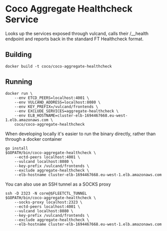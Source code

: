 # Coco Aggregate Healthcheck Service

Looks up the services exposed through vulcand, calls their /__health endpoint and reports back in the standard FT Healthcheck format.

## Building

```
docker build -t coco/coco-aggregate-healthcheck
```

## Running

```
docker run \
    --env ETCD_PEERS=localhost:4001 \
    --env VULCAND_ADDRESS=localhost:8080 \
    --env KEY_PREFIX=/vulcand/frontends \
    --env EXCLUDE_SERVICES=aggregate-healthcheck \
    --env ELB_HOSTNAME=cluster-elb-1694467668.eu-west-1.elb.amazonaws.com \
    coco/coco-aggregate-healthcheck
```

When developing locally it's easier to run the binary directly, rather than through a docker container

```
go install
$GOPATH/bin/coco-aggregate-healthcheck \
    --ectd-peers localhost:4001 \
    --vulcand localhost:8080 \
    --key-prefix /vulcand/frontends \
    --exclude aggregate-healthcheck \
    --elb-hostname cluster-elb-1694467668.eu-west-1.elb.amazonaws.com
```

You can also use an SSH tunnel as a SOCKS proxy

```
ssh -D 2323 -N core@$FLEETCTL_TUNNEL
$GOPATH/bin/coco-aggregate-healthcheck \
    --socks-proxy localhost:2323 \
    --ectd-peers localhost:4001 \
    --vulcand localhost:8080 \
    --key-prefix /vulcand/frontends \
    --exclude aggregate-healthcheck \
    --elb-hostname cluster-elb-1694467668.eu-west-1.elb.amazonaws.com    
```
